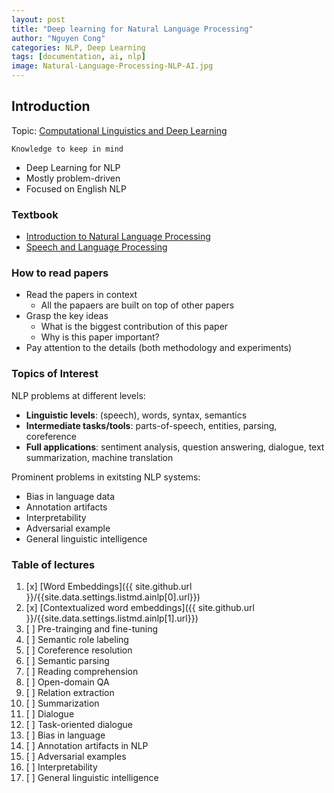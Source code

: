 ```yaml
---
layout: post
title: "Deep learning for Natural Language Processing"
author: "Nguyen Cong"
categories: NLP, Deep Learning
tags: [documentation, ai, nlp]
image: Natural-Language-Processing-NLP-AI.jpg
---
```


## Introduction

Topic: [Computational Linguistics and Deep Learning](https://www.mitpressjournals.org/doi/pdfplus/10.1162/COLI_a_00239)

    Knowledge to keep in mind

- Deep Learning for NLP
- Mostly problem-driven
- Focused on English NLP

### Textbook

- [Introduction to Natural Language Processing](https://web.stanford.edu/~jurafsky/slp3/)
- [Speech and Language Processing](https://github.com/jacobeisenstein/gt-nlp-class/blob/master/notes/eisenstein-nlp-notes.pdf)

### How to read papers

- Read the papers in context
  - All the papaers are built on top of other papers
- Grasp the key ideas
  - What is the biggest contribution of this paper
  - Why is this paper important?
- Pay attention to the details (both methodology and experiments)

### Topics of Interest

NLP problems at different levels:

- **Linguistic levels**: (speech), words, syntax, semantics
- **Intermediate tasks/tools**: parts-of-speech, entities, parsing, coreference
- **Full applications**: sentiment analysis, question answering, dialogue, text summarization, machine translation

Prominent problems in exitsting NLP systems:

- Bias in language data
- Annotation artifacts
- Interpretability
- Adversarial example
- General linguistic intelligence

### Table of lectures

1. [x] [Word Embeddings]({{ site.github.url }}/{{site.data.settings.listmd.ainlp[0].url}})
2. [x] [Contextualized word embeddings]({{ site.github.url }}/{{site.data.settings.listmd.ainlp[1].url}})
3. [ ] Pre-trainging and fine-tuning
4. [ ] Semantic role labeling
5. [ ] Coreference resolution
6. [ ] Semantic parsing
7. [ ] Reading comprehension
8. [ ] Open-domain QA
9. [ ] Relation extraction
10. [ ] Summarization
11. [ ] Dialogue
12. [ ] Task-oriented dialogue
13. [ ] Bias in language
14. [ ] Annotation artifacts in NLP
15. [ ] Adversarial examples
16. [ ] Interpretability
17. [ ] General linguistic intelligence
